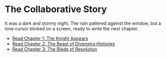 # The Collaborative Story

It was a dark and stormy night. The rain pattered against the window, but a lone cursor blinked on a screen, ready to write the next chapter.

- [Read Chapter 1: The Knight Appears](chapter_1.ts)
- [Read Chapter 2: The Beast of Diverging Histories](chapter_2.ts)
- [Read Chapter 3: The Blade of Resolution](chapter_3.ts)
